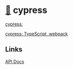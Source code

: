 # [:poodle:](https://github.com/xgirma/e2e_test_recipes) cypress

[cypress:](https://github.com/xgirma/e2e_test_recipes/tree/master/configuration/cypress/cypress)

[cypress: TypeScript, webpack](https://github.com/xgirma/e2e_test_recipes/tree/master/configuration/cypress/cypress-typescript-webpack)

## Links
[API Docs](https://docs.cypress.io/api/api/table-of-contents.html)
